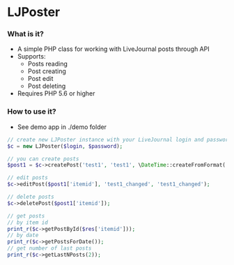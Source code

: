 # LJPoster #

### What is it? ###
* A simple PHP class for working with LiveJournal posts through API
* Supports:
  * Posts reading
  * Post creating
  * Post edit
  * Post deleting
* Requires PHP 5.6 or higher

### How to use it? ###
* See demo app in ./demo folder

```php
// create new LJPoster instance with your LiveJournal login and password
$c = new LJPoster($login, $password);

// you can create posts
$post1 = $c->createPost('test1', 'test1', \DateTime::createFromFormat('j-M-Y', '17-Feb-2022'), ['tag1', 'tag2']);

// edit posts
$c->editPost($post1['itemid'], 'test1_changed', 'test1_changed');

// delete posts
$c->deletePost($post1['itemid']);

// get posts
// by item id
print_r($c->getPostById($res['itemid']));
// by date
print_r($c->getPostsForDate());
// get number of last posts
print_r($c->getLastNPosts(2));
```


